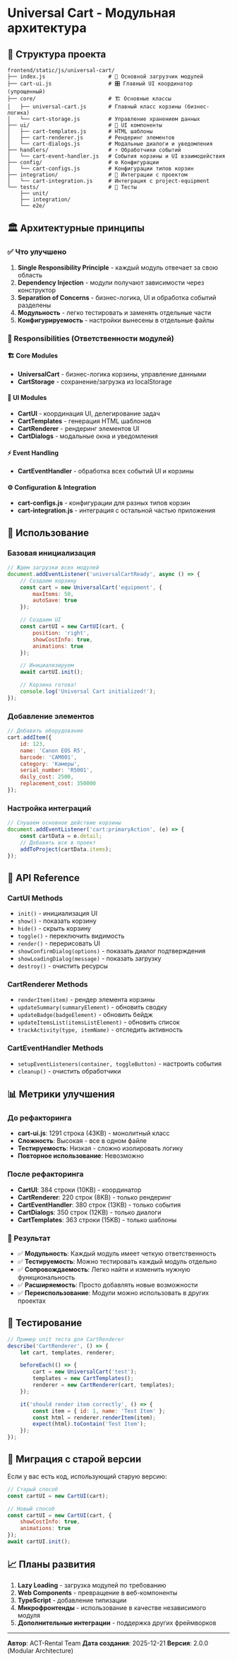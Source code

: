 # Universal Cart - Модульная архитектура

## 📁 Структура проекта

```text
frontend/static/js/universal-cart/
├── index.js                    # 🚀 Основной загрузчик модулей
├── cart-ui.js                  # 🎛️ Главный UI координатор (упрощенный)
├── core/                       # 🏗️ Основные классы
│   ├── universal-cart.js       # Главный класс корзины (бизнес-логика)
│   └── cart-storage.js         # Управление хранением данных
├── ui/                         # 🎨 UI компоненты
│   ├── cart-templates.js       # HTML шаблоны
│   ├── cart-renderer.js        # Рендеринг элементов
│   └── cart-dialogs.js         # Модальные диалоги и уведомления
├── handlers/                   # ⚡ Обработчики событий
│   └── cart-event-handler.js   # События корзины и UI взаимодействия
├── config/                     # ⚙️ Конфигурации
│   └── cart-configs.js         # Конфигурации типов корзин
├── integration/                # 🔌 Интеграции с проектом
│   └── cart-integration.js     # Интеграция с project-equipment
└── tests/                      # 🧪 Тесты
    ├── unit/
    ├── integration/
    └── e2e/
```

## 🏛️ Архитектурные принципы

### ✅ Что улучшено

1. **Single Responsibility Principle** - каждый модуль отвечает за свою область
2. **Dependency Injection** - модули получают зависимости через конструктор
3. **Separation of Concerns** - бизнес-логика, UI и обработка событий разделены
4. **Модульность** - легко тестировать и заменять отдельные части
5. **Конфигурируемость** - настройки вынесены в отдельные файлы

### 🎯 Responsibilities (Ответственности модулей)

#### 🏗️ **Core Modules**

- **UniversalCart** - бизнес-логика корзины, управление данными
- **CartStorage** - сохранение/загрузка из localStorage

#### 🎨 **UI Modules**

- **CartUI** - координация UI, делегирование задач
- **CartTemplates** - генерация HTML шаблонов
- **CartRenderer** - рендеринг элементов UI
- **CartDialogs** - модальные окна и уведомления

#### ⚡ **Event Handling**

- **CartEventHandler** - обработка всех событий UI и корзины

#### ⚙️ **Configuration & Integration**

- **cart-configs.js** - конфигурации для разных типов корзин
- **cart-integration.js** - интеграция с остальной частью приложения

## 🚀 Использование

### Базовая инициализация

```javascript
// Ждем загрузки всех модулей
document.addEventListener('universalCartReady', async () => {
    // Создаем корзину
    const cart = new UniversalCart('equipment', {
        maxItems: 50,
        autoSave: true
    });

    // Создаем UI
    const cartUI = new CartUI(cart, {
        position: 'right',
        showCostInfo: true,
        animations: true
    });

    // Инициализируем
    await cartUI.init();

    // Корзина готова!
    console.log('Universal Cart initialized!');
});
```

### Добавление элементов

```javascript
// Добавить оборудование
cart.addItem({
    id: 123,
    name: 'Canon EOS R5',
    barcode: 'CAM001',
    category: 'Камеры',
    serial_number: 'R5001',
    daily_cost: 2500,
    replacement_cost: 350000
});
```

### Настройка интеграций

```javascript
// Слушаем основное действие корзины
document.addEventListener('cart:primaryAction', (e) => {
    const cartData = e.detail;
    // Добавить все в проект
    addToProject(cartData.items);
});
```

## 🔧 API Reference

### CartUI Methods

- `init()` - инициализация UI
- `show()` - показать корзину
- `hide()` - скрыть корзину
- `toggle()` - переключить видимость
- `render()` - перерисовать UI
- `showConfirmDialog(options)` - показать диалог подтверждения
- `showLoadingDialog(message)` - показать загрузку
- `destroy()` - очистить ресурсы

### CartRenderer Methods

- `renderItem(item)` - рендер элемента корзины
- `updateSummary(summaryElement)` - обновить сводку
- `updateBadge(badgeElement)` - обновить бейдж
- `updateItemsList(itemsListElement)` - обновить список
- `trackActivity(type, itemName)` - отследить активность

### CartEventHandler Methods

- `setupEventListeners(container, toggleButton)` - настроить события
- `cleanup()` - очистить обработчики

## 📊 Метрики улучшения

### До рефакторинга

- **cart-ui.js**: 1291 строка (43KB) - монолитный класс
- **Сложность**: Высокая - все в одном файле
- **Тестируемость**: Низкая - сложно изолировать логику
- **Повторное использование**: Невозможно

### После рефакторинга

- **CartUI**: 384 строки (10KB) - координатор
- **CartRenderer**: 220 строк (8KB) - только рендеринг
- **CartEventHandler**: 380 строк (13KB) - только события
- **CartDialogs**: 350 строк (12KB) - только диалоги
- **CartTemplates**: 363 строки (15KB) - только шаблоны

### 🎯 Результат

- ✅ **Модульность**: Каждый модуль имеет четкую ответственность
- ✅ **Тестируемость**: Можно тестировать каждый модуль отдельно
- ✅ **Сопровождаемость**: Легко найти и изменить нужную функциональность
- ✅ **Расширяемость**: Просто добавлять новые возможности
- ✅ **Переиспользование**: Модули можно использовать в других проектах

## 🧪 Тестирование

```javascript
// Пример unit теста для CartRenderer
describe('CartRenderer', () => {
    let cart, templates, renderer;

    beforeEach(() => {
        cart = new UniversalCart('test');
        templates = new CartTemplates();
        renderer = new CartRenderer(cart, templates);
    });

    it('should render item correctly', () => {
        const item = { id: 1, name: 'Test Item' };
        const html = renderer.renderItem(item);
        expect(html).toContain('Test Item');
    });
});
```

## 🔄 Миграция с старой версии

Если у вас есть код, использующий старую версию:

```javascript
// Старый способ
const cartUI = new CartUI(cart);

// Новый способ
const cartUI = new CartUI(cart, {
    showCostInfo: true,
    animations: true
});
await cartUI.init();
```

## 📈 Планы развития

1. **Lazy Loading** - загрузка модулей по требованию
2. **Web Components** - превращение в веб-компоненты
3. **TypeScript** - добавление типизации
4. **Микрофронтенды** - использование в качестве независимого модуля
5. **Дополнительные интеграции** - поддержка других фреймворков

---

**Автор**: ACT-Rental Team
**Дата создания**: 2025-12-21
**Версия**: 2.0.0 (Modular Architecture)
